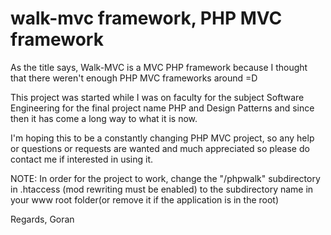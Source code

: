 walk-mvc framework, PHP MVC framework
=======

As the title says, Walk-MVC is a MVC PHP framework because I thought that there weren't enough PHP MVC frameworks around =D

This project was started while I was on faculty for the subject Software Engineering for the final project name PHP and Design Patterns and since then it has come a long way to what it is now.

I'm hoping this to be a constantly changing PHP MVC project, so any help or questions or requests are wanted and much appreciated so please do contact me if interested in using it.

NOTE:
In order for the project to work, change the "/phpwalk" subdirectory in .htaccess (mod rewriting must be enabled) to the subdirectory name in your www root folder(or remove it if the application is in the root)

Regards,
Goran 
